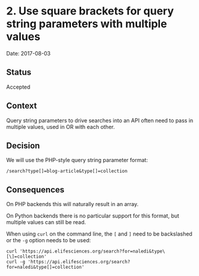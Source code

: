 # 2. Use square brackets for query string parameters with multiple values

Date: 2017-08-03

## Status

Accepted

## Context

Query string parameters to drive searches into an API often need to pass in multiple values, used in OR with each other.

## Decision

We will use the PHP-style query string parameter format:
```
/search?type[]=blog-article&type[]=collection
```

## Consequences

On PHP backends this will naturally result in an array.

On Python backends there is no particular support for this format, but multiple values can still be read.

When using `curl` on the command line, the `[` and `]` need to be backslashed or the `-g` option needs to be used:
```
curl 'https://api.elifesciences.org/search?for=naledi&type\[\]=collection'
curl -g 'https://api.elifesciences.org/search?for=naledi&type[]=collection'
```
